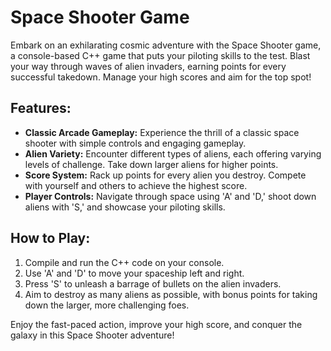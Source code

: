 # Space Shooter Game

Embark on an exhilarating cosmic adventure with the Space Shooter game, a console-based C++ game that puts your piloting skills to the test. Blast your way through waves of alien invaders, earning points for every successful takedown. Manage your high scores and aim for the top spot!

## Features:

- **Classic Arcade Gameplay:** Experience the thrill of a classic space shooter with simple controls and engaging gameplay.
- **Alien Variety:** Encounter different types of aliens, each offering varying levels of challenge. Take down larger aliens for higher points.
- **Score System:** Rack up points for every alien you destroy. Compete with yourself and others to achieve the highest score.
- **Player Controls:** Navigate through space using 'A' and 'D,' shoot down aliens with 'S,' and showcase your piloting skills.

## How to Play:

1. Compile and run the C++ code on your console.
2. Use 'A' and 'D' to move your spaceship left and right.
3. Press 'S' to unleash a barrage of bullets on the alien invaders.
4. Aim to destroy as many aliens as possible, with bonus points for taking down the larger, more challenging foes.

Enjoy the fast-paced action, improve your high score, and conquer the galaxy in this Space Shooter adventure!
